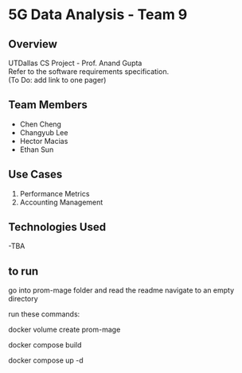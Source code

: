 # 5G Data Analysis - Team 9

## Overview
UTDallas CS Project - Prof. Anand Gupta <br/>
Refer to the software requirements specification. <br/>
(To Do: add link to one pager)

## Team Members
* Chen Cheng
* Changyub Lee
* Hector Macias
* Ethan Sun

## Use Cases
1. Performance Metrics
2. Accounting Management

## Technologies Used
-TBA

## to run
go into prom-mage folder and read the readme
navigate to an empty directory

run these commands:

docker volume create prom-mage

docker compose build

docker compose up -d
